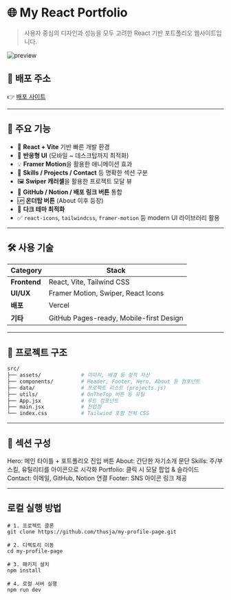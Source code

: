 # 🌐 My React Portfolio

> 사용자 중심의 디자인과 성능을 모두 고려한 React 기반 포트폴리오 웹사이트입니다.

![preview]([./public/og-image.png](https://github.com/thusja/my-profile-page/blob/main/src/assets/React/RP01.PNG))

## 🚀 배포 주소

👉 [배포 사이트](https://my-profile-page-eight.vercel.app/)

---

## 📌 주요 기능

- 🎯 **React + Vite** 기반 빠른 개발 환경
- 📱 **반응형 UI** (모바일 ~ 데스크탑까지 최적화)
- 💡 **Framer Motion**을 활용한 애니메이션 효과
- 🧩 **Skills / Projects / Contact** 등 명확한 섹션 구분
- 🖼️ **Swiper 캐러셀**을 활용한 프로젝트 모달 뷰
- 🔗 **GitHub / Notion / 배포 링크 버튼** 통합
- 🆙 **온더탑 버튼** (About 이후 등장)
- 🌙 **다크 테마 최적화**
- ✅ `react-icons`, `tailwindcss`, `framer-motion` 등 modern UI 라이브러리 활용

- ---

## 🛠️ 사용 기술

| Category       | Stack |
|----------------|-------|
| **Frontend**   | React, Vite, Tailwind CSS |
| **UI/UX**      | Framer Motion, Swiper, React Icons |
| **배포**        | Vercel |
| **기타**        | GitHub Pages-ready, Mobile-first Design |

---

## 📂 프로젝트 구조

```bash
src/
├── assets/             # 이미지, 배경 등 정적 자산
├── components/         # Header, Footer, Hero, About 등 컴포넌트
├── data/               # 프로젝트 리스트 (projects.js)
├── utils/              # OnTheTop 버튼 등 유틸
├── App.jsx             # 루트 컴포넌트
├── main.jsx            # 진입점
└── index.css           # Tailwind 포함 전체 CSS
```

---

## 📸 섹션 구성

Hero: 메인 타이틀 + 포트폴리오 진입 버튼
About: 간단한 자기소개 문단
Skills: 주/부 스킬, 유틸리티를 아이콘으로 시각화
Portfolio: 클릭 시 모달 팝업 & 슬라이드
Contact: 이메일, GitHub, Notion 연결
Footer: SNS 아이콘 링크 제공

---

## 로컬 실행 방법

```
# 1. 프로젝트 클론
git clone https://github.com/thusja/my-profile-page.git

# 2. 디렉토리 이동
cd my-profile-page

# 3. 패키지 설치
npm install

# 4. 로컬 서버 실행
npm run dev
```
